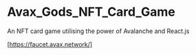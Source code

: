 # Avax_Gods_NFT_Card_Game
An NFT card game utilising the power of Avalanche and React.js

[https://faucet.avax.network/]
